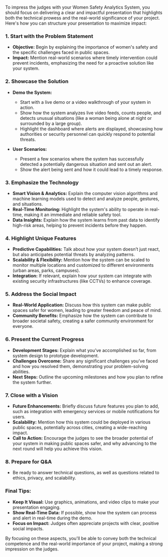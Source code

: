To impress the judges with your Women Safety Analytics System, you should focus on delivering a clear and impactful presentation that highlights both the technical prowess and the real-world significance of your project. Here's how you can structure your presentation to maximize impact:

### 1. **Start with the Problem Statement**

- **Objective:** Begin by explaining the importance of women's safety and the specific challenges faced in public spaces.
- **Impact:** Mention real-world scenarios where timely intervention could prevent incidents, emphasizing the need for a proactive solution like your system.

### 2. **Showcase the Solution**

- **Demo the System:**

  - Start with a live demo or a video walkthrough of your system in action.
  - Show how the system analyzes live video feeds, counts people, and detects unusual situations (like a woman being alone at night or surrounded by a large group).
  - Highlight the dashboard where alerts are displayed, showcasing how authorities or security personnel can quickly respond to potential threats.

- **User Scenarios:**
  - Present a few scenarios where the system has successfully detected a potentially dangerous situation and sent out an alert.
  - Show the alert being sent and how it could lead to a timely response.

### 3. **Emphasize the Technology**

- **Smart Vision & Analytics:** Explain the computer vision algorithms and machine learning models used to detect and analyze people, gestures, and situations.
- **Real-Time Monitoring:** Highlight the system's ability to operate in real-time, making it an immediate and reliable safety tool.
- **Data Insights:** Explain how the system learns from past data to identify high-risk areas, helping to prevent incidents before they happen.

### 4. **Highlight Unique Features**

- **Predictive Capabilities:** Talk about how your system doesn’t just react, but also anticipates potential threats by analyzing patterns.
- **Scalability & Flexibility:** Mention how the system can be scaled to monitor multiple locations and customized to different environments (urban areas, parks, campuses).
- **Integration:** If relevant, explain how your system can integrate with existing security infrastructures (like CCTVs) to enhance coverage.

### 5. **Address the Social Impact**

- **Real-World Application:** Discuss how this system can make public spaces safer for women, leading to greater freedom and peace of mind.
- **Community Benefits:** Emphasize how the system can contribute to broader societal safety, creating a safer community environment for everyone.

### 6. **Present the Current Progress**

- **Development Stages:** Explain what you’ve accomplished so far, from system design to prototype development.
- **Challenges Overcome:** Share any significant challenges you’ve faced and how you resolved them, demonstrating your problem-solving abilities.
- **Next Steps:** Outline the upcoming milestones and how you plan to refine the system further.

### 7. **Close with a Vision**

- **Future Enhancements:** Briefly discuss future features you plan to add, such as integration with emergency services or mobile notifications for users.
- **Scalability:** Mention how this system could be deployed in various public spaces, potentially across cities, creating a wide-reaching impact.
- **Call to Action:** Encourage the judges to see the broader potential of your system in making public spaces safer, and why advancing to the next round will help you achieve this vision.

### 8. **Prepare for Q&A**

- Be ready to answer technical questions, as well as questions related to ethics, privacy, and scalability.

### Final Tips:

- **Keep It Visual:** Use graphics, animations, and video clips to make your presentation engaging.
- **Show Real-Time Data:** If possible, show how the system can process and alert in real-time during the demo.
- **Focus on Impact:** Judges often appreciate projects with clear, positive social impacts.

By focusing on these aspects, you'll be able to convey both the technical competence and the real-world importance of your project, making a strong impression on the judges.
